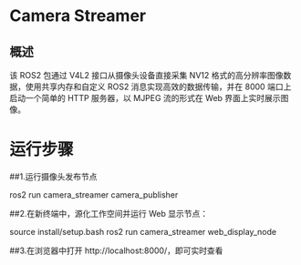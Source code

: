 # Camera Streamer

## 概述

该 ROS2 包通过 V4L2 接口从摄像头设备直接采集 NV12 格式的高分辨率图像数据，使用共享内存和自定义 ROS2 消息实现高效的数据传输，并在 8000 端口上启动一个简单的 HTTP 服务器，以 MJPEG 流的形式在 Web 界面上实时展示图像。

# 运行步骤

##1.运行摄像头发布节点

ros2 run camera_streamer camera_publisher

##2.在新终端中，源化工作空间并运行 Web 显示节点：

source install/setup.bash
ros2 run camera_streamer web_display_node

##3.在浏览器中打开 http://localhost:8000/，即可实时查看

